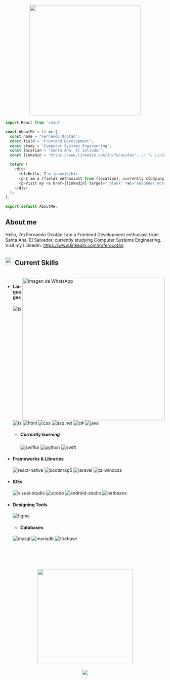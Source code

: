 


</h1>


<p align="center">
  <img src="https://github.com/user-attachments/assets/e2373b75-0208-489a-9d5d-d52fd5815ea2" width="350" />
</p>





```js
import React from 'react';

const AboutMe = () => {
  const name = "Fernando Ocotán";
  const field = "Frontend Development";
  const study = "Computer Systems Engineering";
  const location = "Santa Ana, El Salvador";
  const linkedin = "https://www.linkedin.com/in/ferocotan"; // Tu LinkedIn

  return (
    <div>
      <h1>Hello, I'm {name}</h1>
      <p>I am a {field} enthusiast from {location}, currently studying {study}.</p>
      <p>Visit my <a href={linkedin} target="_blank" rel="noopener noreferrer">LinkedIn</a>.</p>
    </div>
  );
};

export default AboutMe;

```

<div>




<h2>  About me </h2>
  
Hello, I'm Fernando Ocotán
I am a Frontend Development enthusiast from Santa Ana, El Salvador, currently studying Computer Systems Engineering.
Visit my LinkedIn: https://www.linkedin.com/in/ferocotan
  

## <img src="https://media2.giphy.com/media/QssGEmpkyEOhBCb7e1/giphy.gif?cid=ecf05e47a0n3gi1bfqntqmob8g9aid1oyj2wr3ds3mg700bl&rid=giphy.gif" width ="25"><b> Current Skills</b>
<br>

<img align="right" width="450" alt="Imagen de WhatsApp" src="https://github.com/user-attachments/assets/31c15320-f4ec-4f07-9793-5e06d54186eb" />

- <h4>Languages</h4>
  <img src="https://img.shields.io/badge/JavaScript-323330?style=for-the-badge&logo=javascript&logoColor=F7DF1E" alt="js" />
  <img src="https://img.shields.io/badge/TypeScript-007ACC?style=for-the-badge&logo=typescript&logoColor=white" alt="ts" />
  <img src="https://img.shields.io/badge/HTML5-E34F26?style=for-the-badge&logo=html5&logoColor=white" alt="html" />
  <img src="https://img.shields.io/badge/CSS3-1572B6?style=for-the-badge&logo=css3&logoColor=white" alt="css" />
    <img src="https://img.shields.io/badge/ASP.NET-%23239120.svg?style=for-the-badge&logo=asp.net&logoColor=white" alt="asp.net" />
  <img src="https://img.shields.io/badge/c%23-%23239120.svg?style=for-the-badge&logo=c-sharp&logoColor=white" alt="c#" />
     <img src="https://img.shields.io/badge/java-%23ED8B00.svg?style=for-the-badge&logo=java&logoColor=white" alt="java" />

  
  - <h5>Currently learning</h5>
    <img src="https://img.shields.io/badge/SwiftUI-%23F05138.svg?style=for-the-badge&logo=swift&logoColor=white" alt="swiftui" />
    <img src="https://img.shields.io/badge/python-%2314354C.svg?style=for-the-badge&logo=python&logoColor=white" alt="python" />
    <img src="https://img.shields.io/badge/swift-%23F05138.svg?style=for-the-badge&logo=swift&logoColor=white" alt="swift" />

- <h4>Frameworks & Libraries</h4>
  <img src="https://img.shields.io/badge/react_-%2320232a.svg?style=for-the-badge&logo=react&logoColor=%2361DAFB" alt="react-native" />
  <img src="https://img.shields.io/badge/bootstrap-%23563D7C.svg?style=for-the-badge&logo=bootstrap&logoColor=white" alt="bootstrap5" />
  <img src="https://img.shields.io/badge/laravel-%23F05340.svg?style=for-the-badge&logo=laravel&logoColor=white" alt="laravel" />
    <img src="https://img.shields.io/badge/Tailwind%20CSS-%23000D28.svg?style=for-the-badge&logo=tailwindcss&logoColor=white" alt="tailwindcss" />


- <h4>IDEs</h4>
  <img src="https://img.shields.io/badge/Visual%20Studio-%235C2D91.svg?style=for-the-badge&logo=visual-studio&logoColor=white" alt="visual-studio" />
  <img src="https://img.shields.io/badge/Xcode-%23000000.svg?style=for-the-badge&logo=xcode&logoColor=white" alt="xcode" />
  <img src="https://img.shields.io/badge/Android%20Studio-%233DDC84.svg?style=for-the-badge&logo=android-studio&logoColor=white" alt="android-studio" />
    <img src="https://img.shields.io/badge/NetBeans-%23000000.svg?style=for-the-badge&logo=apache-netbeans&logoColor=white" alt="netbeans" />


- <h4>Designing Tools</h4>
  <img src="https://img.shields.io/badge/figma-%23F24E1E.svg?style=for-the-badge&logo=figma&logoColor=white" alt="figma" />
  
  - <h4>Databases</h4>
  <img src="https://img.shields.io/badge/MySQL-%2300A5E2.svg?style=for-the-badge&logo=mysql&logoColor=white" alt="mysql" />
  <img src="https://img.shields.io/badge/MariaDB-%23466DB8.svg?style=for-the-badge&logo=mariadb&logoColor=white" alt="mariadb" />
  <img src="https://img.shields.io/badge/Firebase-%23039BE5.svg?style=for-the-badge&logo=firebase&logoColor=white" alt="firebase" />


</br></br>





<h1 align="center">
  <img src="https://media3.giphy.com/media/v1.Y2lkPTc5MGI3NjExMzBrZmRyNXFmd2Z1amE0ODMzbHh5cmU3ZDdwaHdoNzA1dHc3NGMwciZlcD12MV9pbnRlcm5hbF9naWZfYnlfaWQmY3Q9cw/j5QUSpXVuwtr2/giphy.gif" width="300" />
</h1>

<p align="center">
  <a href="https://github.com/FerOcotan">
    <img src="https://readme-typing-svg.herokuapp.com?font=Poppins&color=FFFF&size=20&center=true&vCenter=true&width=600&height=100&lines=Humanity+was+born+on+Earth.;It+was+never+meant+to+die+here.">
  </a>
</p>
